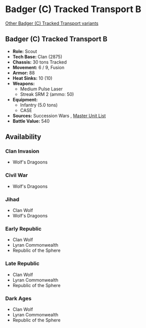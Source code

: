 # Badger (C) Tracked Transport B 

[Other Badger (C) Tracked Transport variants](../badger_c_tracked_transport.md) 

## Badger (C) Tracked Transport B 

- **Role:** Scout 
- **Tech Base:** Clan (2875) 
- **Chassis:** 30 tons Tracked 
- **Movement:** 6 / 9, Fusion 
- **Armor:** 88 
- **Heat Sinks:** 10 (10) 
- **Weapons:** 
  - Medium Pulse Laser 
  - Streak SRM 2 (ammo: 50) 
- **Equipment:** 
  - Infantry (5.0 tons) 
  - CASE 
- **Sources:** Succession Wars , [Master Unit List](http://masterunitlist.info/Unit/Details/193/badger-c-tracked-transport-b) 
- **Battle Value:** 540 

## Availability 

### Clan Invasion 

- Wolf's Dragoons 

### Civil War 

- Wolf's Dragoons 

### Jihad 

- Clan Wolf 
- Wolf's Dragoons 

### Early Republic 

- Clan Wolf 
- Lyran Commonwealth 
- Republic of the Sphere 

### Late Republic 

- Clan Wolf 
- Lyran Commonwealth 
- Republic of the Sphere 

### Dark Ages 

- Clan Wolf 
- Lyran Commonwealth 
- Republic of the Sphere 

